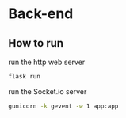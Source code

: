 # Back-end

## How to run

run the http web server

```sh
flask run
```

run the Socket.io server

```sh
gunicorn -k gevent -w 1 app:app
```

